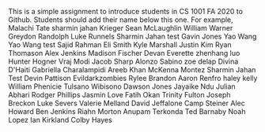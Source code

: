 This is a simple assignment to introduce students in CS 1001 FA 2020 to Github. Students should add their name below this one. For example,
Malachi Tate 
sharmin jahan
Krieger
Sean McLaughlin
William Warner
Greydon Randolph
Luke Runnels
Sharmin Jahan test
Gavin Jones
Yao Wang
Yao Wang test
Sajid Rahman
Eli Smith
Kyle Marshall
Justin Kim
Ryan Thomason
Alex Jenkins
Madison Fischer 
Devan Everette 
zhenhang luo
Hunter Hogner
Vraj Modi
Jacob Sharp
Alonzo Sabino
zoe delap
Divina D'Haiti
Gabriella Charalampidi
Areeb Khan
McKenna Montez
Sharmin Jahan Test
Devin Pattison
Evildarkzombies
Rylee Brandon
Aaron Renfro
haley kelly
William Phenicie
Tulsano Wibisono
Dawson Jones
Jayaike Ndu
Julian Abhari
Rodger Phillips
Jasmin Love
Fatih Okan
Trinity Fulton
Joseph Breckon
Luke Severs
Valerie Melland
David Jeffalone
Camp Steiner
Alec Howard
Ben Jenkins
Riahn Morton
Anupam Terkonda
Ted Barnaby
Noah Lopez
Ian Kirkland
Colby Hayes




